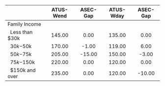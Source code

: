
|                      |    ATUS-Wend |     ASEC-Gap |    ATUS-Wday |     ASEC-Gap |
| -------------------- | :----------: | :----------: | :----------: | :----------: |
| Family Income        |              |              |              |              |
| &nbsp;&nbsp;Less than $30k |       145.00 |         0.00 |       135.00 |         0.00 |
| &nbsp;&nbsp;$30k-$50k |       170.00 |        -1.00 |       119.00 |         6.00 |
| &nbsp;&nbsp;$50k-$75k |       205.00 |       -15.00 |       150.00 |        -3.00 |
| &nbsp;&nbsp;$75k-$150k |       220.00 |         0.00 |       120.00 |         0.00 |
| &nbsp;&nbsp;$150k and over |       235.00 |         0.00 |       120.00 |       -10.00 |

